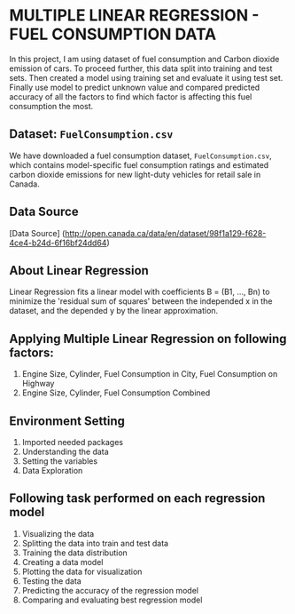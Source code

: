 # MULTIPLE LINEAR REGRESSION - FUEL CONSUMPTION DATA
In this project, I am using dataset of fuel consumption and Carbon dioxide emission of cars. To proceed further, this data split into training and test sets. Then created a model using training set and evaluate it using test set. Finally use model to predict unknown value and compared predicted accuracy of all the factors to find which factor is affecting this fuel consumption the most.

## Dataset: ```FuelConsumption.csv```
We have downloaded a fuel consumption dataset, ```FuelConsumption.csv```, which contains model-specific fuel consumption ratings and estimated carbon dioxide emissions for new light-duty vehicles for retail sale in Canada.

## Data Source
[Data Source] (http://open.canada.ca/data/en/dataset/98f1a129-f628-4ce4-b24d-6f16bf24dd64)

## About Linear Regression
Linear Regression fits a linear model with coefficients B = (B1, ..., Bn) to minimize the 'residual sum of squares' between the independed x in the dataset, and the depended y by the linear approximation.

## Applying Multiple Linear Regression on following factors:
1. Engine Size, Cylinder, Fuel Consumption in City, Fuel Consumption on Highway
2. Engine Size, Cylinder, Fuel Consumption Combined


## Environment Setting

1. Imported needed packages
2. Understanding the data
3. Setting the variables
4. Data Exploration

## Following task performed on each regression model

1. Visualizing the data
2. Splitting the data into train and test data
3. Training the data distribution
4. Creating a data model
5. Plotting the data for visualization
6. Testing the data
7. Predicting the accuracy of the regression model
8. Comparing and evaluating best regression model

